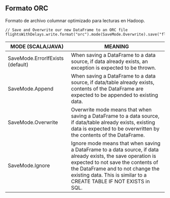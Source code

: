 ## Formato ORC 
Formato de archivo columnar optimizado para lecturas en Hadoop.  

```
// Save and Overwrite our new DataFrame to an ORC file
flightsWithDelays.write.format("orc").mode(SaveMode.Overwrite).save("flightsWithDelays.orc")
```


MODE (SCALA/JAVA) |	MEANING
-|-
SaveMode.ErrorIfExists (default)	| When saving a DataFrame to a data source, if data already exists, an exception is expected to be thrown.
SaveMode.Append	| When saving a DataFrame to a data source, if data/table already exists, contents of the DataFrame are expected to be appended to existing data.
SaveMode.Overwrite	| Overwrite mode means that when saving a DataFrame to a data source, if data/table already exists, existing data is expected to be overwritten by the contents of the DataFrame.
SaveMode.Ignore	| Ignore mode means that when saving a DataFrame to a data source, if data already exists, the save operation is expected to not save the contents of the DataFrame and to not change the existing data. This is similar to a CREATE TABLE IF NOT EXISTS in SQL.

